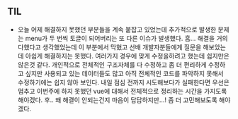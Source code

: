 ## TIL
- 오늘 어제 해결하지 못했던 부분들을 계속 붙잡고 있었는데 추가적으로 발생한 문제는 menu가 두 번씩 토글이 되어버리는 또 다른 이슈가 발생했다. 흠... 해결을 거의 다했다고 생각했었는데 이 부분에서 막혔고 선배 개발자분들에게 질문을 해보았는데 아쉽게 해결하지는 못했다. 여러가지 경우에 맞게 수정을하려고 했는데 쉽지만은 않은것 같다. 개인적으로 전체적인 구조자체를 다 수정하고 좀 더 편리하게 수정하고 싶지만 사용되고 있는 데이터들도 많고 아직 전체적인 코드를 파악하지 못해서 수정하기에는 쉽지 않아 보인다. 내일 점심 전까지 시도해보다가 실패한다면 우선은 멈추고 이번주에 하지 못했던 vue에 대해서 전체적으로 정리하는 시간을 가지도록 해야겠다. 후.. 왜 해결이 안되는건지 마음이 답답하지만...! 좀 더 고민해보도록 해야겠다.
